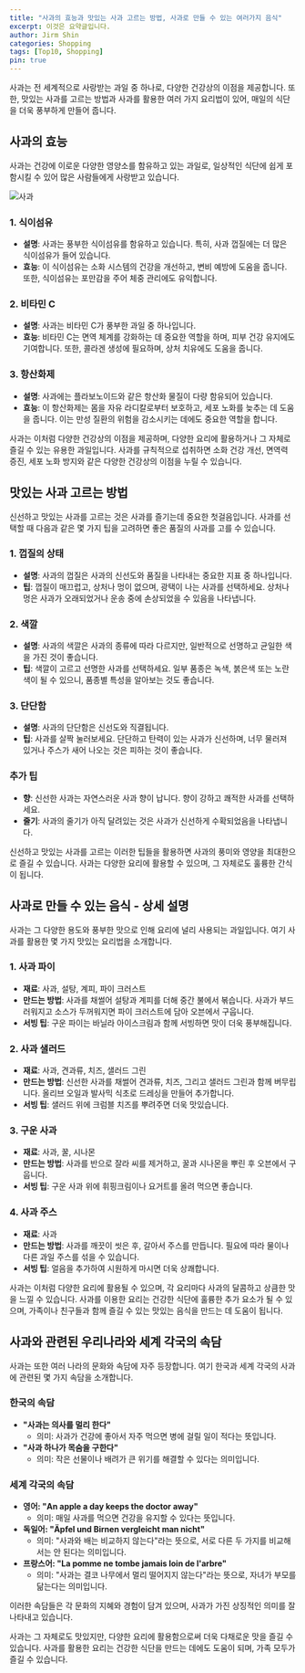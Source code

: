 ```yaml
---
title: "사과의 효능과 맛있는 사과 고르는 방법, 사과로 만들 수 있는 여러가지 음식"
excerpt: 이것은 요약글입니다.
author: Jirm Shin
categories: Shopping
tags: [Top10, Shopping]
pin: true
---
```

사과는 전 세계적으로 사랑받는 과일 중 하나로, 다양한 건강상의 이점을 제공합니다. 또한, 맛있는 사과를 고르는 방법과 사과를 활용한 여러 가지 요리법이 있어, 매일의 식단을 더욱 풍부하게 만들어 줍니다.

## 사과의 효능

사과는 건강에 이로운 다양한 영양소를 함유하고 있는 과일로, 일상적인 식단에 쉽게 포함시킬 수 있어 많은 사람들에게 사랑받고 있습니다. 

![사과](https://source.unsplash.com/1600x900/?apple)

### 1. 식이섬유
- **설명**: 사과는 풍부한 식이섬유를 함유하고 있습니다. 특히, 사과 껍질에는 더 많은 식이섬유가 들어 있습니다.
- **효능**: 이 식이섬유는 소화 시스템의 건강을 개선하고, 변비 예방에 도움을 줍니다. 또한, 식이섬유는 포만감을 주어 체중 관리에도 유익합니다.

### 2. 비타민 C
- **설명**: 사과는 비타민 C가 풍부한 과일 중 하나입니다.
- **효능**: 비타민 C는 면역 체계를 강화하는 데 중요한 역할을 하며, 피부 건강 유지에도 기여합니다. 또한, 콜라겐 생성에 필요하며, 상처 치유에도 도움을 줍니다.

### 3. 항산화제
- **설명**: 사과에는 플라보노이드와 같은 항산화 물질이 다량 함유되어 있습니다.
- **효능**: 이 항산화제는 몸을 자유 라디칼로부터 보호하고, 세포 노화를 늦추는 데 도움을 줍니다. 이는 만성 질환의 위험을 감소시키는 데에도 중요한 역할을 합니다.

사과는 이처럼 다양한 건강상의 이점을 제공하며, 다양한 요리에 활용하거나 그 자체로 즐길 수 있는 유용한 과일입니다. 사과를 규칙적으로 섭취하면 소화 건강 개선, 면역력 증진, 세포 노화 방지와 같은 다양한 건강상의 이점을 누릴 수 있습니다.

## 맛있는 사과 고르는 방법
신선하고 맛있는 사과를 고르는 것은 사과를 즐기는데 중요한 첫걸음입니다. 사과를 선택할 때 다음과 같은 몇 가지 팁을 고려하면 좋은 품질의 사과를 고를 수 있습니다.

### 1. 껍질의 상태
- **설명**: 사과의 껍질은 사과의 신선도와 품질을 나타내는 중요한 지표 중 하나입니다.
- **팁**: 껍질이 매끄럽고, 상처나 멍이 없으며, 광택이 나는 사과를 선택하세요. 상처나 멍은 사과가 오래되었거나 운송 중에 손상되었을 수 있음을 나타냅니다.

### 2. 색깔
- **설명**: 사과의 색깔은 사과의 종류에 따라 다르지만, 일반적으로 선명하고 균일한 색을 가진 것이 좋습니다.
- **팁**: 색깔이 고르고 선명한 사과를 선택하세요. 일부 품종은 녹색, 붉은색 또는 노란색이 될 수 있으니, 품종별 특성을 알아보는 것도 좋습니다.

### 3. 단단함
- **설명**: 사과의 단단함은 신선도와 직결됩니다.
- **팁**: 사과를 살짝 눌러보세요. 단단하고 탄력이 있는 사과가 신선하며, 너무 물러져 있거나 주스가 새어 나오는 것은 피하는 것이 좋습니다.

### 추가 팁
- **향**: 신선한 사과는 자연스러운 사과 향이 납니다. 향이 강하고 쾌적한 사과를 선택하세요.
- **줄기**: 사과의 줄기가 아직 달려있는 것은 사과가 신선하게 수확되었음을 나타냅니다.

신선하고 맛있는 사과를 고르는 이러한 팁들을 활용하면 사과의 풍미와 영양을 최대한으로 즐길 수 있습니다. 사과는 다양한 요리에 활용할 수 있으며, 그 자체로도 훌륭한 간식이 됩니다.

## 사과로 만들 수 있는 음식 - 상세 설명

사과는 그 다양한 용도와 풍부한 맛으로 인해 요리에 널리 사용되는 과일입니다. 여기 사과를 활용한 몇 가지 맛있는 요리법을 소개합니다.

### 1. 사과 파이
- **재료**: 사과, 설탕, 계피, 파이 크러스트
- **만드는 방법**: 사과를 채썰어 설탕과 계피를 더해 중간 불에서 볶습니다. 사과가 부드러워지고 소스가 두꺼워지면 파이 크러스트에 담아 오븐에서 구웁니다.
- **서빙 팁**: 구운 파이는 바닐라 아이스크림과 함께 서빙하면 맛이 더욱 풍부해집니다.

### 2. 사과 샐러드
- **재료**: 사과, 견과류, 치즈, 샐러드 그린
- **만드는 방법**: 신선한 사과를 채썰어 견과류, 치즈, 그리고 샐러드 그린과 함께 버무립니다. 올리브 오일과 발사믹 식초로 드레싱을 만들어 추가합니다.
- **서빙 팁**: 샐러드 위에 크럼블 치즈를 뿌려주면 더욱 맛있습니다.

### 3. 구운 사과
- **재료**: 사과, 꿀, 시나몬
- **만드는 방법**: 사과를 반으로 잘라 씨를 제거하고, 꿀과 시나몬을 뿌린 후 오븐에서 구웁니다.
- **서빙 팁**: 구운 사과 위에 휘핑크림이나 요거트를 올려 먹으면 좋습니다.

### 4. 사과 주스
- **재료**: 사과
- **만드는 방법**: 사과를 깨끗이 씻은 후, 갈아서 주스를 만듭니다. 필요에 따라 물이나 다른 과일 주스를 섞을 수 있습니다.
- **서빙 팁**: 얼음을 추가하여 시원하게 마시면 더욱 상쾌합니다.

사과는 이처럼 다양한 요리에 활용될 수 있으며, 각 요리마다 사과의 달콤하고 상큼한 맛을 느낄 수 있습니다. 사과를 이용한 요리는 건강한 식단에 훌륭한 추가 요소가 될 수 있으며, 가족이나 친구들과 함께 즐길 수 있는 맛있는 음식을 만드는 데 도움이 됩니다.

## 사과와 관련된 우리나라와 세계 각국의 속담

사과는 또한 여러 나라의 문화와 속담에 자주 등장합니다. 여기 한국과 세계 각국의 사과에 관련된 몇 가지 속담을 소개합니다.

### 한국의 속담
- **"사과는 의사를 멀리 한다"**
  - 의미: 사과가 건강에 좋아서 자주 먹으면 병에 걸릴 일이 적다는 뜻입니다.
- **"사과 하나가 목숨을 구한다"**
  - 의미: 작은 선물이나 배려가 큰 위기를 해결할 수 있다는 의미입니다.

### 세계 각국의 속담
- **영어: "An apple a day keeps the doctor away"**
  - 의미: 매일 사과를 먹으면 건강을 유지할 수 있다는 뜻입니다.
- **독일어: "Äpfel und Birnen vergleicht man nicht"**
  - 의미: "사과와 배는 비교하지 않는다"라는 뜻으로, 서로 다른 두 가지를 비교해서는 안 된다는 의미입니다.
- **프랑스어: "La pomme ne tombe jamais loin de l'arbre"**
  - 의미: "사과는 결코 나무에서 멀리 떨어지지 않는다"라는 뜻으로, 자녀가 부모를 닮는다는 의미입니다.

이러한 속담들은 각 문화의 지혜와 경험이 담겨 있으며, 사과가 가진 상징적인 의미를 잘 나타내고 있습니다.

사과는 그 자체로도 맛있지만, 다양한 요리에 활용함으로써 더욱 다채로운 맛을 즐길 수 있습니다. 사과를 활용한 요리는 건강한 식단을 만드는 데에도 도움이 되며, 가족 모두가 즐길 수 있습니다.
